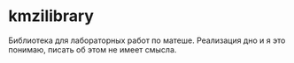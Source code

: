 # kmzilibrary
Библиотека для лабораторных работ по матеше. Реализация дно и я это понимаю, писать об этом не имеет смысла.
